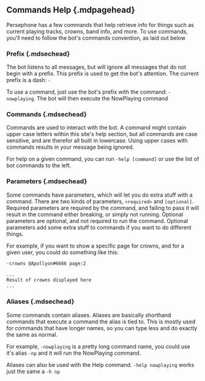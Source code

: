 ## Commands Help {.mdpagehead}

Persephone has a few commands that help retrieve info for things such as current playing tracks, crowns, band info, and more. To use commands, you'll need to follow the bot's commands convention, as laid out below

### Prefix {.mdsechead}

The bot listens to all messages, but will ignore all messages that do not begin with a prefix. This prefix is used to get the bot's attention. The current prefix is a dash: `-`

To use a command, just use the bot's prefix with the command: `-nowplaying`. The bot will then execute the NowPlaying command

### Commands {.mdsechead}

Commands are used to interact with the bot. A command might contain upper case letters within this site's help section, but all commands are case sensitive, and are therefor all built in lowercase. Using upper cases with commands results in your message being ignored.

For help on a given command, you can run `-help [command]` or use the list of bot commands to the left.

### Parameters {.mdsechead}

Some commands have parameters, which will let you do extra stuff with a command. There are two kinds of parameters, `<required>` and `[optional]`. Required parameters are required by the command, and failing to pass it will result in the command either breaking, or simply not running. Optional parameters are optional, and not required to run the command. Optional parameters add some extra stuff to commands if you want to do different things.

For example, if you want to show a specific page for crowns, and for a given user, you could do something like this:

```sh
-crowns @Apollyon#6666 page:2

...
Result of crowns displayed here
...
```

### Aliases {.mdsechead}

Some commands contain aliases. Aliases are basically shorthand commands that execute a command the alias is tied to. This is mostly used for commands that have longer names, so you can type less and do exactly the same as normal.

For example, `-nowplaying` is a pretty long command name, you could use it's alias `-np` and it will run the NowPlaying command.

Aliases can also be used with the Help command. `-help nowplaying` works just the same a `-h np`
